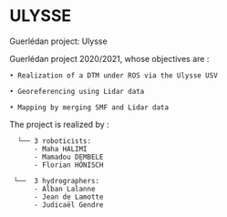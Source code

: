 # ULYSSE
Guerlédan project: Ulysse

Guerlédan project 2020/2021, whose objectives are : 

    • Realization of a DTM under ROS via the Ulysse USV

    • Georeferencing using Lidar data

    • Mapping by merging SMF and Lidar data 

The project is realized by :

      └── 3 roboticists:   
          - Maha HALIMI
          - Mamadou DEMBELE 
          - Florian HÖNISCH

     └──  3 hydrographers:
          - Alban Lalanne 
          - Jean de Lamotte 
          - Judicaël Gendre  
